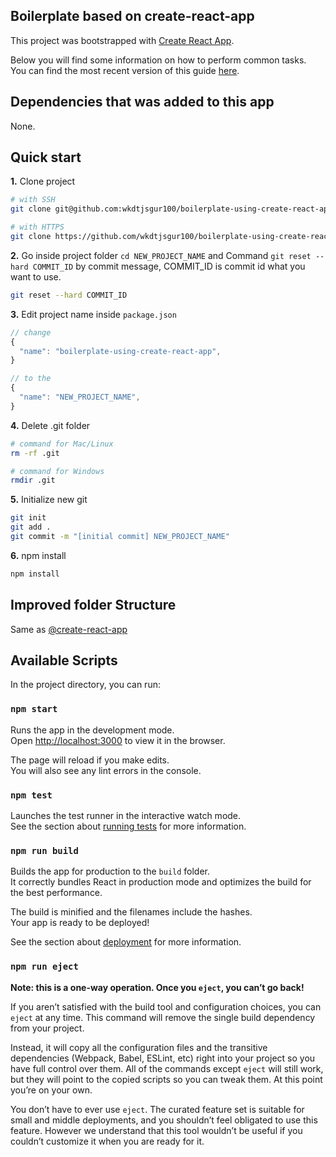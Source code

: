 ## Boilerplate based on create-react-app

This project was bootstrapped with [Create React App](https://github.com/facebookincubator/create-react-app).

Below you will find some information on how to perform common tasks.<br>
You can find the most recent version of this guide [here](https://github.com/facebookincubator/create-react-app/blob/master/packages/react-scripts/template/README.md).

## Dependencies that was added to this app

None.

## Quick start
**1.** Clone project
```bash
# with SSH
git clone git@github.com:wkdtjsgur100/boilerplate-using-create-react-app.git NEW_PROJECT_NAME

# with HTTPS
git clone https://github.com/wkdtjsgur100/boilerplate-using-create-react-app.git NEW_PROJECT_NAME
```

**2.** Go inside project folder `cd NEW_PROJECT_NAME` and Command `git reset --hard COMMIT_ID` by commit message, COMMIT_ID is commit id what you want to use.

```bash
git reset --hard COMMIT_ID
```

**3.** Edit project name inside `package.json`
```javascript
// change
{
  "name": "boilerplate-using-create-react-app",  
}

// to the
{
  "name": "NEW_PROJECT_NAME",  
}
```

**4.** Delete .git folder
```bash
# command for Mac/Linux
rm -rf .git

# command for Windows
rmdir .git
```

**5.** Initialize new git
```bash
git init
git add .
git commit -m "[initial commit] NEW_PROJECT_NAME"
```

**6.** npm install
``` bash
npm install
```

## Improved folder Structure

Same as [@create-react-app](https://github.com/facebookincubator/create-react-app/blob/master/packages/react-scripts/template/README.md#folder-structure)

## Available Scripts

In the project directory, you can run:

### `npm start`

Runs the app in the development mode.<br>
Open [http://localhost:3000](http://localhost:3000) to view it in the browser.

The page will reload if you make edits.<br>
You will also see any lint errors in the console.

### `npm test`

Launches the test runner in the interactive watch mode.<br>
See the section about [running tests](#running-tests) for more information.

### `npm run build`

Builds the app for production to the `build` folder.<br>
It correctly bundles React in production mode and optimizes the build for the best performance.

The build is minified and the filenames include the hashes.<br>
Your app is ready to be deployed!

See the section about [deployment](#deployment) for more information.

### `npm run eject`

**Note: this is a one-way operation. Once you `eject`, you can’t go back!**

If you aren’t satisfied with the build tool and configuration choices, you can `eject` at any time. This command will remove the single build dependency from your project.

Instead, it will copy all the configuration files and the transitive dependencies (Webpack, Babel, ESLint, etc) right into your project so you have full control over them. All of the commands except `eject` will still work, but they will point to the copied scripts so you can tweak them. At this point you’re on your own.

You don’t have to ever use `eject`. The curated feature set is suitable for small and middle deployments, and you shouldn’t feel obligated to use this feature. However we understand that this tool wouldn’t be useful if you couldn’t customize it when you are ready for it.

